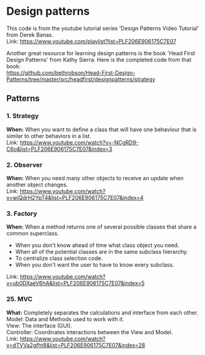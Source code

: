 # Design patterns

This code is from the youtube tutorial series 'Design Patterns Video Tutorial' from Derek Banas.  
Link: https://www.youtube.com/playlist?list=PLF206E906175C7E07

Another great resource for learning design patterns is the book 'Head First Design Patterns' from Kathy Sierra.
Here is the completed code from that book:  
https://github.com/bethrobson/Head-First-Design-Patterns/tree/master/src/headfirst/designpatterns/strategy

## Patterns

### 1. Strategy
**When:** When you want to define a class that will have one behaviour that is similar to other behaviors in a list.  
Link: https://www.youtube.com/watch?v=-NCgRD9-C6o&list=PLF206E906175C7E07&index=3

### 2. Observer
**When:** When you need many other objects to receive an update when another object changes.  
Link: https://www.youtube.com/watch?v=wiQdrH2YpT4&list=PLF206E906175C7E07&index=4

### 3. Factory
**When:** When a method returns one of several possible classes that share a common superclass.  
- When you don't know ahead of time what class object you need.
- When all of the potential classes are in the same subclass hierarchy.
- To centralize class selection code.
- When you don't want the user to have to know every subclass.

Link: https://www.youtube.com/watch?v=ub0DXaeV6hA&list=PLF206E906175C7E07&index=5

### 25. MVC
**What:** Completely separates the calculations and interface from each other.  
Model: Data and Methods used to work with it.  
View: The interface (GUI).  
Controller: Coordinates interactions between the View and Model.  
Link: https://www.youtube.com/watch?v=dTVVa2gfht8&list=PLF206E906175C7E07&index=28